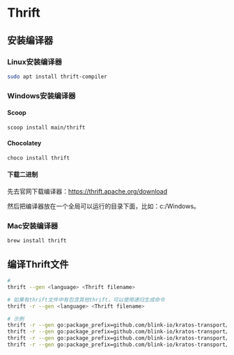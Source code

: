# Thrift

## 安装编译器

### Linux安装编译器

```bash
sudo apt install thrift-compiler
```

### Windows安装编译器

#### Scoop

```bash
scoop install main/thrift
```

#### Chocolatey

```bash
choco install thrift
```

#### 下载二进制

先去官网下载编译器：<https://thrift.apache.org/download>

然后把编译器放在一个全局可以运行的目录下面，比如：c:/Windows。

### Mac安装编译器

```bash
brew install thrift
```

## 编译Thrift文件

```bash
# 
thrift --gen <language> <Thrift filename>

# 如果有thrift文件中有包含其他thrift，可以使用递归生成命令
thrift -r --gen <language> <Thrift filename>

# 示例
thrift -r --gen go:package_prefix=github.com/blink-io/kratos-transport/testing/api/thrift/gen-go/ shared.thrift
thrift -r --gen go:package_prefix=github.com/blink-io/kratos-transport/testing/api/thrift/gen-go/ tutorial.thrift
thrift -r --gen go:package_prefix=github.com/blink-io/kratos-transport/testing/api/thrift/gen-go/ echo.thrift
thrift -r --gen go:package_prefix=github.com/blink-io/kratos-transport/testing/api/thrift/gen-go/ hygrothermograph.thrift
```